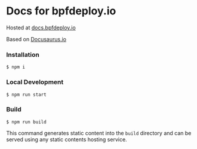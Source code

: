 # Docs for bpfdeploy.io

Hosted at [docs.bpfdeploy.io](https://docs.bpfdeploy.io)

Based on [Docusaurus.io](https://docusaurus.io/)

### Installation

```
$ npm i
```

### Local Development

```
$ npm run start
```

### Build

```
$ npm run build
```

This command generates static content into the `build` directory and can be served using any static contents hosting service.

